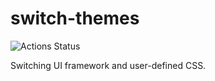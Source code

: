 # switch-themes

![Actions Status](https://github.com/haofo/switch-themes/workflows/Node%20CI/badge.svg)

Switching UI framework and user-defined CSS.
